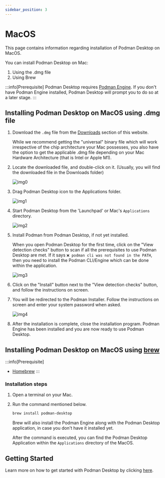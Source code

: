 ```yaml
---
sidebar_position: 3
---
```


# MacOS

This page contains information regarding installation of Podman Desktop on MacOS.

You can install Podman Desktop on Mac:

1. Using the .dmg file
2. Using Brew

:::info[Prerequisite]
Podman Desktop requires [Podman Engine](https://docs.podman.io/en/latest/index.html). If you don't have Podman Engine installed, Podman Desktop will prompt you to do so at a later stage.
:::

## Installing Podman Desktop on MacOS using .dmg file

1. Download the `.dmg` file from the [Downloads](/downloads/macos) section of this website.

   While we recommend getting the "universal" binary file which will work irrespective of the chip architecture your Mac possesses, you also have the option to get the applicable .dmg file depending on your Mac Hardware Architecture (that is Intel or Apple M1).

1. Locate the downloaded file, and double-click on it. (Usually, you will find the downloaded file in the Downloads folder)

   ![img0](img/download-dmg.png)

1. Drag Podman Desktop icon to the Applications folder.

   ![img1](img/click-and-drag.png)

1. Start Podman Desktop from the 'Launchpad' or Mac's `Applications` directory.

   ![img2](img/podman-desktop-app.png)

1. Install Podman from Podman Desktop, if not yet installed.

   When you open Podman Desktop for the first time, click on the "View detection checks" button to scan if all the prerequisites to use Podman Desktop are met. If it says `❌ podman cli was not found in the PATH`, then you need to install the Podman CLI/Engine which can be done within the application.

   ![img3](img/pd-before-podman.png)

1. Click on the "Install" button next to the "View detection checks" button, and follow the instructions on screen.
1. You will be redirected to the Podman Installer. Follow the instructions on screen and enter your system password when asked.

   ![img4](img/system-pass.png)

1. After the installation is complete, close the installation program. Podman Engine has been installed and you are now ready to use Podman Desktop.

## Installing Podman Desktop on MacOS using [brew](https://brew.sh/)

:::info[Prerequisite]

- [Homebrew](https://brew.sh/)
  :::

### Installation steps

1. Open a terminal on your Mac.
2. Run the command mentioned below.

   ```sh
   brew install podman-desktop
   ```

   Brew will also install the Podman Engine along with the Podman Desktop application, in case you don't have it installed yet.

   After the command is executed, you can find the Podman Desktop Application within the `Applications` directory of the MacOS.

## Getting Started

Learn more on how to get started with Podman Desktop by clicking [here](/docs/containers).
